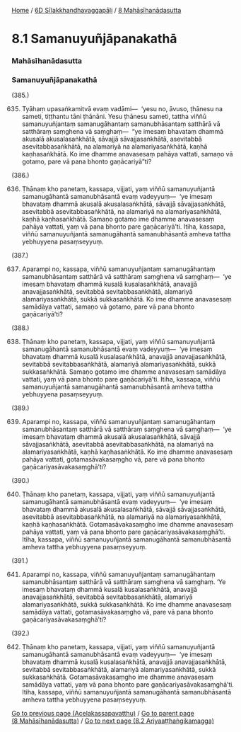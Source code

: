 
[Home](/) / [6D Sīlakkhandhavaggapāḷi](../../6D.md) / [8 Mahāsīhanādasutta](../8.md)

# 8.1 Samanuyuñjāpanakathā

### Mahāsīhanādasutta

### Samanuyuñjāpanakathā

(385.)

635. Tyāhaṃ upasaṅkamitvā evaṃ vadāmi—  ‘yesu no, āvuso, ṭhānesu na sameti, tiṭṭhantu tāni ṭhānāni. Yesu ṭhānesu sameti, tattha viññū samanuyuñjantaṃ samanugāhantaṃ samanubhāsantaṃ satthārā vā satthāraṃ saṃghena vā saṃghaṃ—  “ye imesaṃ bhavataṃ dhammā akusalā akusalasaṅkhātā, sāvajjā sāvajjasaṅkhātā, asevitabbā asevitabbasaṅkhātā, na alamariyā na alamariyasaṅkhātā, kaṇhā kaṇhasaṅkhātā. Ko ime dhamme anavasesaṃ pahāya vattati, samaṇo vā gotamo, pare vā pana bhonto gaṇācariyā”ti?

(386.)

636. Ṭhānaṃ kho panetaṃ, kassapa, vijjati, yaṃ viññū samanuyuñjantā samanugāhantā samanubhāsantā evaṃ vadeyyuṃ—  ‘ye imesaṃ bhavataṃ dhammā akusalā akusalasaṅkhātā, sāvajjā sāvajjasaṅkhātā, asevitabbā asevitabbasaṅkhātā, na alamariyā na alamariyasaṅkhātā, kaṇhā kaṇhasaṅkhātā. Samaṇo gotamo ime dhamme anavasesaṃ pahāya vattati, yaṃ vā pana bhonto pare gaṇācariyā’ti. Itiha, kassapa, viññū samanuyuñjantā samanugāhantā samanubhāsantā amheva tattha yebhuyyena pasaṃseyyuṃ.

(387.)

637. Aparampi no, kassapa, viññū samanuyuñjantaṃ samanugāhantaṃ samanubhāsantaṃ satthārā vā satthāraṃ saṃghena vā saṃghaṃ—  ‘ye imesaṃ bhavataṃ dhammā kusalā kusalasaṅkhātā, anavajjā anavajjasaṅkhātā, sevitabbā sevitabbasaṅkhātā, alamariyā alamariyasaṅkhātā, sukkā sukkasaṅkhātā. Ko ime dhamme anavasesaṃ samādāya vattati, samaṇo vā gotamo, pare vā pana bhonto gaṇācariyā’ti?

(388.)

638. Ṭhānaṃ kho panetaṃ, kassapa, vijjati, yaṃ viññū samanuyuñjantā samanugāhantā samanubhāsantā evaṃ vadeyyuṃ—  ‘ye imesaṃ bhavataṃ dhammā kusalā kusalasaṅkhātā, anavajjā anavajjasaṅkhātā, sevitabbā sevitabbasaṅkhātā, alamariyā alamariyasaṅkhātā, sukkā sukkasaṅkhātā. Samaṇo gotamo ime dhamme anavasesaṃ samādāya vattati, yaṃ vā pana bhonto pare gaṇācariyā’ti. Itiha, kassapa, viññū samanuyuñjantā samanugāhantā samanubhāsantā amheva tattha yebhuyyena pasaṃseyyuṃ.

(389.)

639. Aparampi no, kassapa, viññū samanuyuñjantaṃ samanugāhantaṃ samanubhāsantaṃ satthārā vā satthāraṃ saṃghena vā saṃghaṃ—  ‘ye imesaṃ bhavataṃ dhammā akusalā akusalasaṅkhātā, sāvajjā sāvajjasaṅkhātā, asevitabbā asevitabbasaṅkhātā, na alamariyā na alamariyasaṅkhātā, kaṇhā kaṇhasaṅkhātā. Ko ime dhamme anavasesaṃ pahāya vattati, gotamasāvakasaṃgho vā, pare vā pana bhonto gaṇācariyasāvakasaṃghā’ti?

(390.)

640. Ṭhānaṃ kho panetaṃ, kassapa, vijjati, yaṃ viññū samanuyuñjantā samanugāhantā samanubhāsantā evaṃ vadeyyuṃ—  ‘ye imesaṃ bhavataṃ dhammā akusalā akusalasaṅkhātā, sāvajjā sāvajjasaṅkhātā, asevitabbā asevitabbasaṅkhātā, na alamariyā na alamariyasaṅkhātā, kaṇhā kaṇhasaṅkhātā. Gotamasāvakasaṃgho ime dhamme anavasesaṃ pahāya vattati, yaṃ vā pana bhonto pare gaṇācariyasāvakasaṃghā’ti. Itiha, kassapa, viññū samanuyuñjantā samanugāhantā samanubhāsantā amheva tattha yebhuyyena pasaṃseyyuṃ.

(391.)

641. Aparampi no, kassapa, viññū samanuyuñjantaṃ samanugāhantaṃ samanubhāsantaṃ satthārā vā satthāraṃ saṃghena vā saṃghaṃ. ‘Ye imesaṃ bhavataṃ dhammā kusalā kusalasaṅkhātā, anavajjā anavajjasaṅkhātā, sevitabbā sevitabbasaṅkhātā, alamariyā alamariyasaṅkhātā, sukkā sukkasaṅkhātā. Ko ime dhamme anavasesaṃ samādāya vattati, gotamasāvakasaṃgho vā, pare vā pana bhonto gaṇācariyasāvakasaṃghā’ti?

(392.)

642. Ṭhānaṃ kho panetaṃ, kassapa, vijjati, yaṃ viññū samanuyuñjantā samanugāhantā samanubhāsantā evaṃ vadeyyuṃ—  ‘ye imesaṃ bhavataṃ dhammā kusalā kusalasaṅkhātā, anavajjā anavajjasaṅkhātā, sevitabbā sevitabbasaṅkhātā, alamariyā alamariyasaṅkhātā, sukkā sukkasaṅkhātā. Gotamasāvakasaṃgho ime dhamme anavasesaṃ samādāya vattati, yaṃ vā pana bhonto pare gaṇācariyasāvakasaṃghā’ti. Itiha, kassapa, viññū samanuyuñjantā samanugāhantā samanubhāsantā amheva tattha yebhuyyena pasaṃseyyuṃ.

[Go to previous page (Acelakassapavatthu)](Acelakassapavatthu.md) / [Go to parent page (8 Mahāsīhanādasutta)](../8.md) / [Go to next page (8.2 Ariyaaṭṭhaṅgikamagga)](8.2.md)


